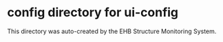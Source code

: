 # config directory for ui-config

This directory was auto-created by the EHB Structure Monitoring System.